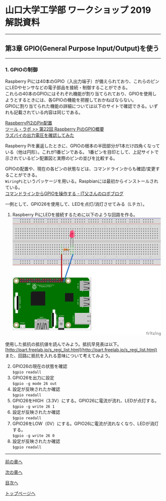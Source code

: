 # 山口大学工学部 ワークショップ 2019  解説資料


---

## 第3章 GPIO(General Purpose Input/Output)を使う

---


### 1. GPIOの制御

Raspberry Piには40本のGPIO（入出力端子）が備えられており、これらのピンにLEDやセンサなどの電子部品を接続・制御することができる。  
これらの40本のGPIOにはそれぞれ機能が割り当てられており、GPIOを使用しようとするときには、各GPIOの機能を把握しておかねばならない。  
GPIOに割り当てられた機能の詳細については以下のサイトで確認できる。いずれも記載されている内容は同じである。

[RaspberryPi2のPin配置](http://www.ic.daito.ac.jp/~mizutani/raspi/raspi_pins.html)  
[ツール・ラボ >> 第22回 Raspberry PiのGPIO概要 ](https://tool-lab.com/make/raspberrypi-startup-22/)  
[ラズパイの出力電圧を確認してみた](https://qiita.com/takeru56/items/985ae67f97def2218208)  

Raspberry Piを裏返したときに、GPIOの根本の半田部分が1本だけ四角くなっている（他は円形）。これが1番ピンである。
1番ピンを目印として、上記サイトで示されているピン配置図と実際のピンの並びを比較する。

GPIOの配置や、現在の各ピンの状態などは、コマンドラインからも確認/変更することができる。  
`WiringPi`というパッケージを用いる。Raspbianには最初からインストールされている。  
[コマンドラインからGPIOを操作する - IT父さんのロボブログ](http://tomaberry.hatenablog.com/entry/2017/02/12/155910)

一例として、GPIO26を使用して、LEDを点灯/消灯させてみる（Lチカ）。  
1. Raspberry PiにLEDを接続するために以下のような回路を作る。  
![raspi_ltica](raspi_ltica.png)  

使用した抵抗の抵抗値を読んでみよう。抵抗早見表は以下。  
[http://part.freelab.jp/s_regi_list.html](http://part.freelab.jp/s_regi_list.html)  
また、回路に抵抗を入れる意味について考えてみよう。

2. GPIO26の現在の状態を確認  
`$gpio readall` 
3. GPIO26を出力に設定  
`$gpio -g mode 26 out`  
4. 設定が反映されたか確認  
`$gpio readall`  
5. GPIO26をHIGH（3.3V）にする。GPIO26に電流が流れ、LEDが点灯する。  
`$gpio -g write 26 1`  
6. 設定が反映されたか確認  
`$gpio readall`  
7. GPIO26をLOW（0V）にする。GPIO26に電流が流れなくなり、LEDが消灯する。  
`$gpio -g write 26 0`  
8. 設定が反映されたか確認  
`$gpio readall`  

---

[前の章へ](https://yu-workshop2019.github.io/chapter_2/chapter_2)


[次の章へ](https://yu-workshop2019.github.io/chapter_4/chapter_4)


[目次へ](https://yu-workshop2019.github.io/manual)


[トップページへ](https://yu-workshop2019.github.io/)
